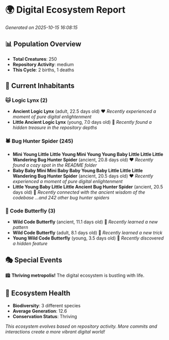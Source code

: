# 🌍 Digital Ecosystem Report
*Generated on 2025-10-15 16:08:15*

## 📊 Population Overview
- **Total Creatures**: 250
- **Repository Activity**: medium
- **This Cycle**: 2 births, 1 deaths

## 👥 Current Inhabitants

### 🐱 Logic Lynx (2)
- **Ancient Logic Lynx** (adult, 22.5 days old) ❤️
  *Recently experienced a moment of pure digital enlightenment*
- **Little Ancient Logic Lynx** (young, 7.0 days old) 💚
  *Recently found a hidden treasure in the repository depths*

### 🕷️ Bug Hunter Spider (245)
- **Mini Young Little Little Young Mini Young Young Baby Little Little Little Wandering Bug Hunter Spider** (ancient, 20.8 days old) ❤️
  *Recently found a cozy spot in the README folder*
- **Baby Baby Mini Mini Baby Baby Young Baby Little Little Little Wandering Bug Hunter Spider** (ancient, 20.5 days old) ❤️
  *Recently experienced a moment of pure digital enlightenment*
- **Little Young Baby Little Little Ancient Bug Hunter Spider** (ancient, 20.5 days old) 💛
  *Recently connected with the ancient wisdom of the codebase*
  *...and 242 other bug hunter spiders*

### 🦋 Code Butterfly (3)
- **Wild Code Butterfly** (ancient, 11.1 days old) 💛
  *Recently learned a new pattern*
- **Wild Code Butterfly** (adult, 8.1 days old) 💛
  *Recently learned a new trick*
- **Young Wild Code Butterfly** (young, 3.5 days old) 💚
  *Recently discovered a hidden feature*

## 🎭 Special Events

🏙️ **Thriving metropolis!** The digital ecosystem is bustling with life.

## 🔬 Ecosystem Health
- **Biodiversity**: 3 different species
- **Average Generation**: 12.6
- **Conservation Status**: Thriving

*This ecosystem evolves based on repository activity. More commits and interactions create a more vibrant digital world!*